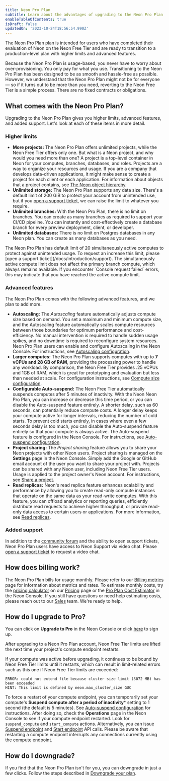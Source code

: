 ```yaml
---
title: Neon Pro Plan
subtitle: Learn about the advantages of upgrading to the Neon Pro Plan
enableTableOfContents: true
isDraft: false
updatedOn: '2023-10-24T18:56:54.990Z'
---
```


The Neon Pro Plan plan is intended for users who have completed their evaluation of Neon on the Neon Free Tier and are ready to transition to a production-level plan with higher limits and advanced features.

Because the Neon Pro Plan is usage-based, you never have to worry about over-provisioning. You only pay for what you use. Transitioning to the Neon Pro Plan has been designed to be as smooth and hassle-free as possible. However, we understand that the Neon Pro Plan might not be for everyone &mdash; so if it turns out to be more than you need, reverting to the Neon Free Tier is a simple process. There are no fixed contracts or obligations.

## What comes with the Neon Pro Plan?

Upgrading to the Neon Pro Plan gives you higher limits, advanced features, and added support. Let's look at each of these items in more detail.

### Higher limits

- **More projects:** The Neon Pro Plan offers unlimited projects, while the Neon Free Tier offers only one. But what is a Neon project, and why would you need more than one? A project is a top-level container in Neon for your computes, branches, databases, and roles. Projects are a way to organize your resources and usage. If you are a company that develops data-driven applications, it might make sense to create a project for each client or each application. For information about objects that a project contains, see [The Neon object hierarchy](/docs/manage/overview).
- **Unlimited storage:** The Neon Pro Plan supports any data size. There's a default limit of 200 GiB to protect your account from unintended use, but if you [open a support ticket](/docs/introduction/support), we can raise the limit to whatever you require.
- **Unlimited branches:** With the Neon Pro Plan, there is no limit on branches. You can create as many branches as required to support your CI/CD pipeline. You can instantly and cost-effectively create a database branch for every preview deployment, client, or developer.
- **Unlimited databases:** There is no limit on Postgres databases in any Neon plan. You can create as many databases as you need.

<Admonition type="note">
The Neon Pro Plan has default limit of 20 simultaneously active computes to protect against unintended usage. To request an increase this limit, please [open a support ticket](/docs/introduction/support). The simultaneously active compute limit does not affect the primary branch compute, which always remains available. If you encounter `Console request failed` errors, this may indicate that you have reached the active compute limit.
</Admonition>

### Advanced features

The Neon Pro Plan comes with the following advanced features, and we plan to add more.

- **Autoscaling:** The _Autoscaling_ feature automatically adjusts compute size based on demand. You set a maximum and minimum compute size, and the Autoscaling feature automatically scales compute resources between those boundaries for optimum performance and cost-efficiency. No manual intervention is required to handle sudden usage spikes, and no downtime is required to reconfigure system resources. Neon Pro Plan users can enable and configure Autoscaling in the Neon Console. For instructions, see [Autoscaling configuration](/docs/manage/endpoints#compute-size-and-autoscaling-configuration).
- **Larger computes:** The Neon Pro Plan supports computes with up to **7 vCPUs and 28 GB of RAM**, providing the processing power  to handle any workload. By comparison, the Neon Free Tier provides .25 vCPUs and 1GB of RAM, which is great for prototyping and evaluation but less than needed at scale. For configuration instructions, see [Compute size configuration](/docs/manage/endpoints#compute-size-and-autoscaling-configuration).
- **Configurable Auto-suspend:** The Neon Free Tier automatically suspends computes after 5 minutes of inactivity. With the Neon Neon Pro Plan, you can increase or decrease this time period, or you can disable the Auto-suspend feature entirely. A shorter delay, such as 60 seconds, can potentially reduce compute costs. A longer delay keeps your compute active for longer intervals, reducing the number of cold starts. To prevent cold starts entirely, in cases where even a few seconds delay is too much, you can disable the Auto-suspend feature entirely so that your compute is always active. The Auto-suspend feature is configured in the Neon Console. For instructions, see [Auto-suspend configuration](/docs/manage/endpoints#auto-suspend-configuration).
- **Project sharing:** The _Project sharing_ feature allows you to share your Neon projects with other Neon users. Project sharing is managed on the **Settings** page in the Neon Console. Simply add the Google or GitHub email account of the user you want to share your project with. Projects can be shared with any Neon user, including Neon Free Tier users. Usage is applied to the project owner's Neon account. For instructions, see [Share a project](/docs/manage/projects#share-a-project).
- **Read replicas:** Neon's read replica feature enhances scalability and performance by allowing you to create read-only compute instances that operate on the same data as your read-write computes. With this feature, you can offload analytics or reporting queries, efficiently distribute read requests to achieve higher throughput, or provide read-only data access to certain users or applications. For more information, see [Read replicas](/docs/introduction/read-replicas).

### Added support

In addition to the [community forum](https://community.neon.tech/) and the ability to open support tickets, Neon Pro Plan users have access to Neon Support via video chat. Please [open a support ticket](/docs/introduction/support) to request a video chat.

## How does billing work?

The Neon Pro Plan bills for usage monthly. Please refer to our [Billing metrics](/docs/introduction/billing) page for information about metrics and rates. To estimate monthly costs, try the [pricing calculator](https://neon.tech/pricing#calc) on our [Pricing](https://neon.tech/pricing) page or the [Pro Plan Cost Estimator](/docs/introduction/billing#pro-plan-cost-estimator) in the Neon Console. If you still have questions or need help estimating costs, please reach out to our [Sales](https://neon.tech/contact-sales) team. We're ready to help.

## How do I upgrade to Pro?

You can click on **Upgrade to Pro** in the Neon Console or click [here](https://console.neon.tech/app/projects?show_enroll_to_pro=true) to sign up.

After upgrading to a Neon Pro Plan account, Neon Free Tier limits are lifted the next time your project's compute endpoint restarts.

<Admonition type="note">
If your compute was active before upgrading, it continues to be bound by Neon Free Tier limits until it restarts, which can result in limit-related errors such as this one if Neon Free Tier limits are exceeded:

```text
ERROR: could not extend file because cluster size limit (3072 MB) has been exceeded
HINT: This limit is defined by neon.max_cluster_size GUC
```

To force a restart of your compute endpoint, you can temporarily set your compute's **Suspend compute after a period of inactivity*** setting to 1 second (the default is 5 minutes). See [Auto-suspend configuration](/docs/manage/endpoints#auto-suspend-configuration) for instructions. After doing so, check the **Operations** page in the Neon Console to see if your compute endpoint restarted. Look for `suspend_compute` and `start_compute` actions. Alternatively, you can issue [Suspend endpoint](https://api-docs.neon.tech/reference/suspendprojectendpoint) and [Start endpoint](https://api-docs.neon.tech/reference/startprojectendpoint) API calls. Please be aware that restarting a compute endpoint interrupts any connections currently using the compute endpoint.
</Admonition>

## How do I downgrade?

If you find that the Neon Pro Plan isn't for you, you can downgrade in just a few clicks. Follow the steps described in [Downgrade your plan](/docs/introduction/manage-billing#downgrade-your-plan).
